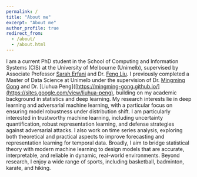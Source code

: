 ```yaml
---
permalink: /
title: "About me"
excerpt: "About me"
author_profile: true
redirect_from: 
  - /about/
  - /about.html
---
```


I am a current PhD student in the School of Computing and Information Systems (CIS) at the University of Melbourne (Unimelb), supervised by Associate Professor [Sarah Erfani](https://people.eng.unimelb.edu.au/smonazam/) and Dr. [Feng Liu](https://fengliu90.github.io/). I previously completed a Master of Data Science at Unimelb under the supervision of Dr. [Mingming Gong](https://mingming-gong.github.io/) and Dr. [Liuhua Peng]([https://mingming-gong.github.io/](https://sites.google.com/view/liuhua-peng), building on my academic background in statistics and deep learning. My research interests lie in deep learning and adversarial machine learning, with a particular focus on ensuring model robustness under distribution shift. I am particularly interested in trustworthy machine learning, including uncertainty quantification, robust representation learning, and defense strategies against adversarial attacks. I also work on time series analysis, exploring both theoretical and practical aspects to improve forecasting and representation learning for temporal data. Broadly, I aim to bridge statistical theory with modern machine learning to design models that are accurate, interpretable, and reliable in dynamic, real-world environments. Beyond research, I enjoy a wide range of sports, including basketball, badminton, karate, and hiking.

